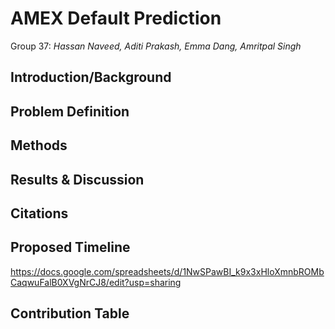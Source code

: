 # AMEX Default Prediction
Group 37: _Hassan Naveed, Aditi Prakash, Emma Dang, Amritpal Singh_

## Introduction/Background

## Problem Definition

## Methods

## Results & Discussion

## Citations

## Proposed Timeline
https://docs.google.com/spreadsheets/d/1NwSPawBI_k9x3xHloXmnbROMbCaqwuFalB0XVgNrCJ8/edit?usp=sharing
## Contribution Table
